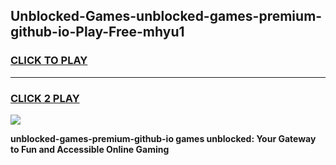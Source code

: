 
## Unblocked-Games-unblocked-games-premium-github-io-Play-Free-mhyu1
<h3>
<a href="https://premium76.site?title=unblocked-games-premium-github-io&ref=15A">CLICK TO PLAY</a></h3>
<hr>

<h3>
<a href="https://premium76.site?title=unblocked-games-premium-github-io&ref=15A">CLICK 2 PLAY</a>
  
</h3>

<a href="https://premium76.site?title=unblocked-games-premium-github-io&ref=15A"><img src="https://clearcache.store/games.png"></a>


**unblocked-games-premium-github-io games unblocked: Your Gateway to Fun and Accessible Online Gaming**
